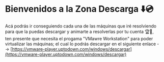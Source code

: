 # Bienvenidos a la Zona Descarga ⬇️💿

Acá podrás ir conseguiendo cada una de las máquinas que iré resolviendo para que la puedas descargar y animarte a resolverlas por tu cuenta 🏆🥇, ten presente que necesita el progama "VMawre Workstation" para poder virtualizar las máquinas; el cual lo podrás descargar en el siguiente enlace --> [https://vmware-player.uptodown.com/windows/descargar](https://vmware-player.uptodown.com/windows/descargar)
